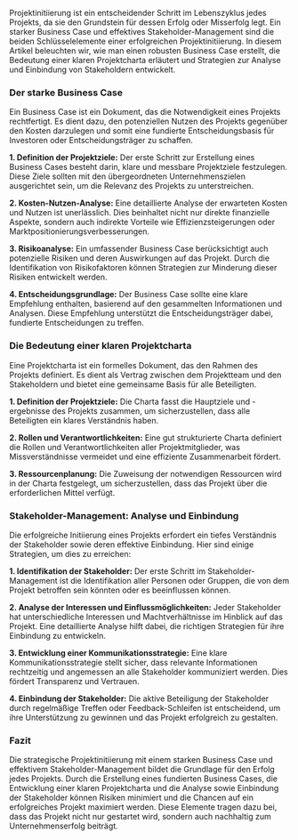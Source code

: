 Projektinitiierung ist ein entscheidender Schritt im Lebenszyklus jedes Projekts, da sie den Grundstein für dessen Erfolg oder Misserfolg legt. Ein starker Business Case und effektives Stakeholder-Management sind die beiden Schlüsselelemente einer erfolgreichen Projektinitiierung. In diesem Artikel beleuchten wir, wie man einen robusten Business Case erstellt, die Bedeutung einer klaren Projektcharta erläutert und Strategien zur Analyse und Einbindung von Stakeholdern entwickelt.

### Der starke Business Case

Ein Business Case ist ein Dokument, das die Notwendigkeit eines Projekts rechtfertigt. Es dient dazu, den potenziellen Nutzen des Projekts gegenüber den Kosten darzulegen und somit eine fundierte Entscheidungsbasis für Investoren oder Entscheidungsträger zu schaffen.

**1. Definition der Projektziele:** Der erste Schritt zur Erstellung eines Business Cases besteht darin, klare und messbare Projektziele festzulegen. Diese Ziele sollten mit den übergeordneten Unternehmenszielen ausgerichtet sein, um die Relevanz des Projekts zu unterstreichen.

**2. Kosten-Nutzen-Analyse:** Eine detaillierte Analyse der erwarteten Kosten und Nutzen ist unerlässlich. Dies beinhaltet nicht nur direkte finanzielle Aspekte, sondern auch indirekte Vorteile wie Effizienzsteigerungen oder Marktpositionierungsverbesserungen.

**3. Risikoanalyse:** Ein umfassender Business Case berücksichtigt auch potenzielle Risiken und deren Auswirkungen auf das Projekt. Durch die Identifikation von Risikofaktoren können Strategien zur Minderung dieser Risiken entwickelt werden.

**4. Entscheidungsgrundlage:** Der Business Case sollte eine klare Empfehlung enthalten, basierend auf den gesammelten Informationen und Analysen. Diese Empfehlung unterstützt die Entscheidungsträger dabei, fundierte Entscheidungen zu treffen.

### Die Bedeutung einer klaren Projektcharta

Eine Projektcharta ist ein formelles Dokument, das den Rahmen des Projekts definiert. Es dient als Vertrag zwischen dem Projektteam und den Stakeholdern und bietet eine gemeinsame Basis für alle Beteiligten.

**1. Definition der Projektziele:** Die Charta fasst die Hauptziele und -ergebnisse des Projekts zusammen, um sicherzustellen, dass alle Beteiligten ein klares Verständnis haben.

**2. Rollen und Verantwortlichkeiten:** Eine gut strukturierte Charta definiert die Rollen und Verantwortlichkeiten aller Projektmitglieder, was Missverständnisse vermeidet und eine effiziente Zusammenarbeit fördert.

**3. Ressourcenplanung:** Die Zuweisung der notwendigen Ressourcen wird in der Charta festgelegt, um sicherzustellen, dass das Projekt über die erforderlichen Mittel verfügt.

### Stakeholder-Management: Analyse und Einbindung

Die erfolgreiche Initiierung eines Projekts erfordert ein tiefes Verständnis der Stakeholder sowie deren effektive Einbindung. Hier sind einige Strategien, um dies zu erreichen:

**1. Identifikation der Stakeholder:** Der erste Schritt im Stakeholder-Management ist die Identifikation aller Personen oder Gruppen, die von dem Projekt betroffen sein könnten oder es beeinflussen können.

**2. Analyse der Interessen und Einflussmöglichkeiten:** Jeder Stakeholder hat unterschiedliche Interessen und Machtverhältnisse im Hinblick auf das Projekt. Eine detaillierte Analyse hilft dabei, die richtigen Strategien für ihre Einbindung zu entwickeln.

**3. Entwicklung einer Kommunikationsstrategie:** Eine klare Kommunikationsstrategie stellt sicher, dass relevante Informationen rechtzeitig und angemessen an alle Stakeholder kommuniziert werden. Dies fördert Transparenz und Vertrauen.

**4. Einbindung der Stakeholder:** Die aktive Beteiligung der Stakeholder durch regelmäßige Treffen oder Feedback-Schleifen ist entscheidend, um ihre Unterstützung zu gewinnen und das Projekt erfolgreich zu gestalten.

### Fazit

Die strategische Projektinitiierung mit einem starken Business Case und effektivem Stakeholder-Management bildet die Grundlage für den Erfolg jedes Projekts. Durch die Erstellung eines fundierten Business Cases, die Entwicklung einer klaren Projektcharta und die Analyse sowie Einbindung der Stakeholder können Risiken minimiert und die Chancen auf ein erfolgreiches Projekt maximiert werden. Diese Elemente tragen dazu bei, dass das Projekt nicht nur gestartet wird, sondern auch nachhaltig zum Unternehmenserfolg beiträgt.